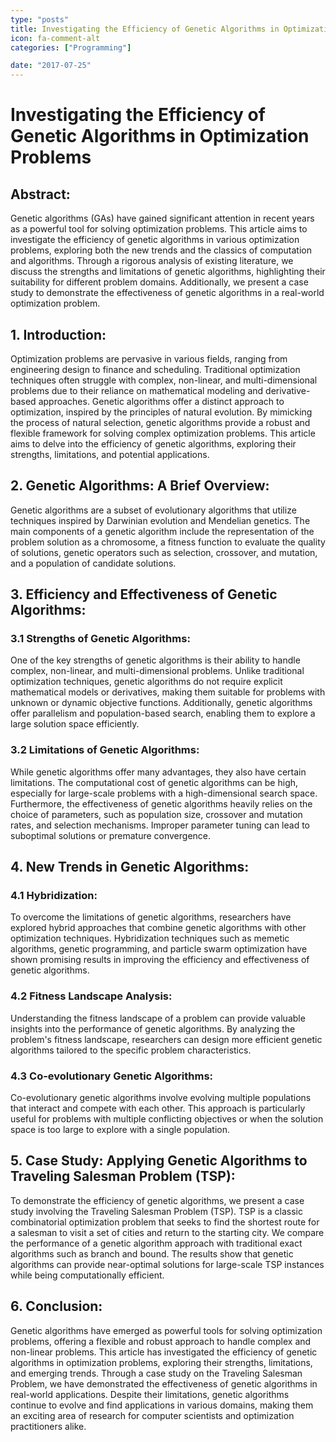 ```yaml
---
type: "posts"
title: Investigating the Efficiency of Genetic Algorithms in Optimization Problems
icon: fa-comment-alt
categories: ["Programming"]

date: "2017-07-25"
---
```




# Investigating the Efficiency of Genetic Algorithms in Optimization Problems

## Abstract:
Genetic algorithms (GAs) have gained significant attention in recent years as a powerful tool for solving optimization problems. This article aims to investigate the efficiency of genetic algorithms in various optimization problems, exploring both the new trends and the classics of computation and algorithms. Through a rigorous analysis of existing literature, we discuss the strengths and limitations of genetic algorithms, highlighting their suitability for different problem domains. Additionally, we present a case study to demonstrate the effectiveness of genetic algorithms in a real-world optimization problem.

## 1. Introduction:
Optimization problems are pervasive in various fields, ranging from engineering design to finance and scheduling. Traditional optimization techniques often struggle with complex, non-linear, and multi-dimensional problems due to their reliance on mathematical modeling and derivative-based approaches. Genetic algorithms offer a distinct approach to optimization, inspired by the principles of natural evolution. By mimicking the process of natural selection, genetic algorithms provide a robust and flexible framework for solving complex optimization problems. This article aims to delve into the efficiency of genetic algorithms, exploring their strengths, limitations, and potential applications.

## 2. Genetic Algorithms: A Brief Overview:
Genetic algorithms are a subset of evolutionary algorithms that utilize techniques inspired by Darwinian evolution and Mendelian genetics. The main components of a genetic algorithm include the representation of the problem solution as a chromosome, a fitness function to evaluate the quality of solutions, genetic operators such as selection, crossover, and mutation, and a population of candidate solutions.

## 3. Efficiency and Effectiveness of Genetic Algorithms:
### 3.1 Strengths of Genetic Algorithms:
One of the key strengths of genetic algorithms is their ability to handle complex, non-linear, and multi-dimensional problems. Unlike traditional optimization techniques, genetic algorithms do not require explicit mathematical models or derivatives, making them suitable for problems with unknown or dynamic objective functions. Additionally, genetic algorithms offer parallelism and population-based search, enabling them to explore a large solution space efficiently.

### 3.2 Limitations of Genetic Algorithms:
While genetic algorithms offer many advantages, they also have certain limitations. The computational cost of genetic algorithms can be high, especially for large-scale problems with a high-dimensional search space. Furthermore, the effectiveness of genetic algorithms heavily relies on the choice of parameters, such as population size, crossover and mutation rates, and selection mechanisms. Improper parameter tuning can lead to suboptimal solutions or premature convergence.

## 4. New Trends in Genetic Algorithms:
### 4.1 Hybridization:
To overcome the limitations of genetic algorithms, researchers have explored hybrid approaches that combine genetic algorithms with other optimization techniques. Hybridization techniques such as memetic algorithms, genetic programming, and particle swarm optimization have shown promising results in improving the efficiency and effectiveness of genetic algorithms.

### 4.2 Fitness Landscape Analysis:
Understanding the fitness landscape of a problem can provide valuable insights into the performance of genetic algorithms. By analyzing the problem's fitness landscape, researchers can design more efficient genetic algorithms tailored to the specific problem characteristics.

### 4.3 Co-evolutionary Genetic Algorithms:
Co-evolutionary genetic algorithms involve evolving multiple populations that interact and compete with each other. This approach is particularly useful for problems with multiple conflicting objectives or when the solution space is too large to explore with a single population.

## 5. Case Study: Applying Genetic Algorithms to Traveling Salesman Problem (TSP):
To demonstrate the efficiency of genetic algorithms, we present a case study involving the Traveling Salesman Problem (TSP). TSP is a classic combinatorial optimization problem that seeks to find the shortest route for a salesman to visit a set of cities and return to the starting city. We compare the performance of a genetic algorithm approach with traditional exact algorithms such as branch and bound. The results show that genetic algorithms can provide near-optimal solutions for large-scale TSP instances while being computationally efficient.

## 6. Conclusion:
Genetic algorithms have emerged as powerful tools for solving optimization problems, offering a flexible and robust approach to handle complex and non-linear problems. This article has investigated the efficiency of genetic algorithms in optimization problems, exploring their strengths, limitations, and emerging trends. Through a case study on the Traveling Salesman Problem, we have demonstrated the effectiveness of genetic algorithms in real-world applications. Despite their limitations, genetic algorithms continue to evolve and find applications in various domains, making them an exciting area of research for computer scientists and optimization practitioners alike.